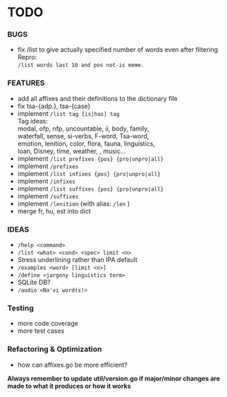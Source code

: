# TODO

### BUGS

- fix /list to give actually specified number of words even after filtering  
Repro:  
`/list words last 10 and pos not-is meme.`

### FEATURES

- add all affixes and their definitions to the dictionary file
- fix tsa-{adp.}, tsa-{case}
- implement `/list tag [is|has] tag`  
  Tag ideas:  
  modal, ofp, nfp, uncountable, ii, body, family,  
  waterfall, sense, si-verbs, F-word, Tsa-word,  
  emotion, lenition, color, flora, fauna, linguistics,  
  loan, Disney, time, weather, <eyk>, music...
- implement `/list prefixes {pos} {pro|unpro|all}`
- implement `/prefixes`
- implement `/list infixes {pos} {pro|unpro|all}`
- implement `/infixes`
- implement `/list suffixes {pos} {pro|unpro|all}`
- implement `/suffixes`
- implement `/lenition` (with alias: `/len` )
- merge fr, hu, est into dict

### IDEAS

- `/help <command>`
- `/list <what> <cond> <spec> limit <n>`
- Stress underlining rather than IPA default
- `/examples <word> [limit <n>]`
- `/define <jargony linguistics term>`
- SQLite DB?
- `/audio <Na'vi word(s)>`

### Testing

- more code coverage
- more test cases

### Refactoring & Optimization

- how can affixes.go be more efficient?

**Always remember to update util/version.go if major/minor changes are made 
to what it produces or how it works**
